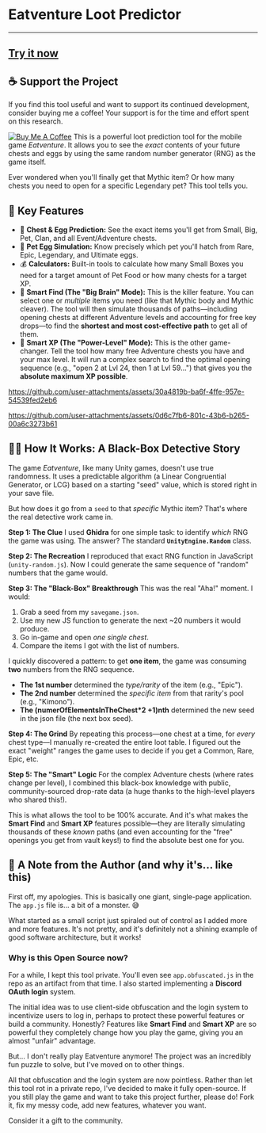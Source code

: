 # Eatventure Loot Predictor

---
[Try it now](https://eatventure-loot-predictor.vercel.app/)
---
## ☕ Support the Project

If you find this tool useful and want to support its continued development, consider buying me a coffee! Your support is for the time and effort spent on this research.

[![Buy Me A Coffee](https://img.shields.io/badge/Buy%20Me%20A%20Coffee-%23FFDD00.svg?style=for-the-badge&logo=buy-me-a-coffee&logoColor=black)](https://www.buymeacoffee.com/1vcian)
This is a powerful loot prediction tool for the mobile game *Eatventure*. It allows you to see the *exact* contents of your future chests and eggs by using the same random number generator (RNG) as the game itself.

Ever wondered when you'll finally get that Mythic item? Or how many chests you need to open for a specific Legendary pet? This tool tells you.

## 🚀 Key Features

* 🔮 **Chest & Egg Prediction:** See the exact items you'll get from Small, Big, Pet, Clan, and all Event/Adventure chests.
* 🥚 **Pet Egg Simulation:** Know precisely which pet you'll hatch from Rare, Epic, Legendary, and Ultimate eggs.
* 💰 **Calculators:** Built-in tools to calculate how many Small Boxes you need for a target amount of Pet Food or how many chests for a target XP.
* 🧠 **Smart Find (The "Big Brain" Mode):** This is the killer feature. You can select one or *multiple* items you need (like that Mythic body and Mythic cleaver). The tool will then simulate thousands of paths—including opening chests at different Adventure levels and accounting for free key drops—to find the **shortest and most cost-effective path** to get all of them.
* 🚀 **Smart XP (The "Power-Level" Mode):** This is the other game-changer. Tell the tool how many free Adventure chests you have and your max level. It will run a complex search to find the optimal opening sequence (e.g., "open 2 at Lvl 24, then 1 at Lvl 59...") that gives you the **absolute maximum XP possible**.


https://github.com/user-attachments/assets/30a4819b-ba6f-4ffe-957e-54539fed2eb6


https://github.com/user-attachments/assets/0d6c7fb6-801c-43b6-b265-00a6c3273b61



## 🕵️‍♂️ How It Works: A Black-Box Detective Story

The game *Eatventure*, like many Unity games, doesn't use true randomness. It uses a predictable algorithm (a Linear Congruential Generator, or LCG) based on a starting "seed" value, which is stored right in your save file.

But how does it go from a `seed` to that *specific* Mythic item? That's where the real detective work came in.

**Step 1: The Clue**
I used **Ghidra** for one simple task: to identify *which* RNG the game was using. The answer? The standard **`UnityEngine.Random`** class.

**Step 2: The Recreation**
I reproduced that exact RNG function in JavaScript (`unity-random.js`). Now I could generate the same sequence of "random" numbers that the game would.

**Step 3: The "Black-Box" Breakthrough**
This was the real "Aha!" moment. I would:
1.  Grab a seed from my `savegame.json`.
2.  Use my new JS function to generate the next ~20 numbers it would produce.
3.  Go in-game and open *one single chest*.
4.  Compare the items I got with the list of numbers.

I quickly discovered a pattern: to get **one item**, the game was consuming **two** numbers from the RNG sequence.
* **The 1st number** determined the *type/rarity* of the item (e.g., "Epic").
* **The 2nd number** determined the *specific item* from that rarity's pool (e.g., "Kimono").
* **The (numerOfElementsInTheChest*2 +1)nth** determined the new seed in the json file (the next box seed). 

**Step 4: The Grind**
By repeating this process—one chest at a time, for *every* chest type—I manually re-created the entire loot table. I figured out the exact "weight" ranges the game uses to decide if you get a Common, Rare, Epic, etc.

**Step 5: The "Smart" Logic**
For the complex Adventure chests (where rates change per level), I combined this black-box knowledge with public, community-sourced drop-rate data (a huge thanks to the high-level players who shared this!).

This is what allows the tool to be 100% accurate. And it's what makes the **Smart Find** and **Smart XP** features possible—they are literally simulating thousands of these *known* paths (and even accounting for the "free" openings you get from vault keys!) to find the absolute best one for you.

## 👋 A Note from the Author (and why it's... like this)

First off, my apologies. This is basically one giant, single-page application. The `app.js` file is... a bit of a monster. 😅

What started as a small script just spiraled out of control as I added more and more features. It's not pretty, and it's definitely not a shining example of good software architecture, but it works!

### Why is this Open Source now?

For a while, I kept this tool private. You'll even see `app.obfuscated.js` in the repo as an artifact from that time. I also started implementing a **Discord OAuth login** system.

The initial idea was to use client-side obfuscation and the login system to incentivize users to log in, perhaps to protect these powerful features or build a community. Honestly? Features like **Smart Find** and **Smart XP** are so powerful they completely change how you play the game, giving you an almost "unfair" advantage.

But... I don't really play Eatventure anymore! The project was an incredibly fun puzzle to solve, but I've moved on to other things.

All that obfuscation and the login system are now pointless. Rather than let this tool rot in a private repo, I've decided to make it fully open-source. If you still play the game and want to take this project further, please do! Fork it, fix my messy code, add new features, whatever you want.

Consider it a gift to the community.

